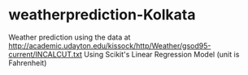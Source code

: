 # weatherprediction-Kolkata
Weather prediction using the data at http://academic.udayton.edu/kissock/http/Weather/gsod95-current/INCALCUT.txt Using Scikit's Linear Regression Model (unit is Fahrenheit)
